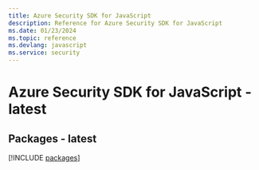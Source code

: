 ```yaml
---
title: Azure Security SDK for JavaScript
description: Reference for Azure Security SDK for JavaScript
ms.date: 01/23/2024
ms.topic: reference
ms.devlang: javascript
ms.service: security
---
```

# Azure Security SDK for JavaScript - latest
## Packages - latest
[!INCLUDE [packages](security-index.md)]